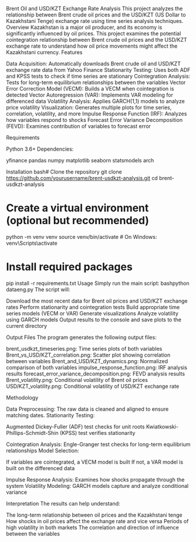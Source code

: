 Brent Oil and USD/KZT Exchange Rate Analysis
This project analyzes the relationship between Brent crude oil prices and the USD/KZT (US Dollar to Kazakhstani Tenge) exchange rate using time series analysis techniques.
Overview
Kazakhstan is a major oil producer, and its economy is significantly influenced by oil prices. This project examines the potential cointegration relationship between Brent crude oil prices and the USD/KZT exchange rate to understand how oil price movements might affect the Kazakhstani currency.
Features

Data Acquisition: Automatically downloads Brent crude oil and USD/KZT exchange rate data from Yahoo Finance
Stationarity Testing: Uses both ADF and KPSS tests to check if time series are stationary
Cointegration Analysis: Tests for long-term equilibrium relationships between the variables
Vector Error Correction Model (VECM): Builds a VECM when cointegration is detected
Vector Autoregression (VAR): Implements VAR modeling for differenced data
Volatility Analysis: Applies GARCH(1,1) models to analyze price volatility
Visualization: Generates multiple plots for time series, correlation, volatility, and more
Impulse Response Function (IRF): Analyzes how variables respond to shocks
Forecast Error Variance Decomposition (FEVD): Examines contribution of variables to forecast error

Requirements

Python 3.6+
Dependencies:

yfinance
pandas
numpy
matplotlib
seaborn
statsmodels
arch



Installation
bash# Clone the repository
git clone https://github.com/yourusername/brent-usdkzt-analysis.git
cd brent-usdkzt-analysis

# Create a virtual environment (optional but recommended)
python -m venv venv
source venv/bin/activate  # On Windows: venv\Scripts\activate

# Install required packages
pip install -r requirements.txt
Usage
Simply run the main script:
bashpython dataeng.py
The script will:

Download the most recent data for Brent oil prices and USD/KZT exchange rates
Perform stationarity and cointegration tests
Build appropriate time series models (VECM or VAR)
Generate visualizations
Analyze volatility using GARCH models
Output results to the console and save plots to the current directory

Output Files
The program generates the following output files:

brent_usdkzt_timeseries.png: Time series plots of both variables
Brent_vs_USD/KZT_correlation.png: Scatter plot showing correlation between variables
Brent_and_USD/KZT_dynamics.png: Normalized comparison of both variables
impulse_response_function.png: IRF analysis results
forecast_error_variance_decomposition.png: FEVD analysis results
Brent_volatility.png: Conditional volatility of Brent oil prices
USD/KZT_volatility.png: Conditional volatility of USD/KZT exchange rate

Methodology

Data Preprocessing: The raw data is cleaned and aligned to ensure matching dates.
Stationarity Testing:

Augmented Dickey-Fuller (ADF) test checks for unit roots
Kwiatkowski-Phillips-Schmidt-Shin (KPSS) test verifies stationarity


Cointegration Analysis: Engle-Granger test checks for long-term equilibrium relationships
Model Selection:

If variables are cointegrated, a VECM model is built
If not, a VAR model is built on the differenced data


Impulse Response Analysis: Examines how shocks propagate through the system
Volatility Modeling: GARCH models capture and analyze conditional variance

Interpretation
The results can help understand:

The long-term relationship between oil prices and the Kazakhstani tenge
How shocks in oil prices affect the exchange rate and vice versa
Periods of high volatility in both markets
The correlation and direction of influence between the variables
